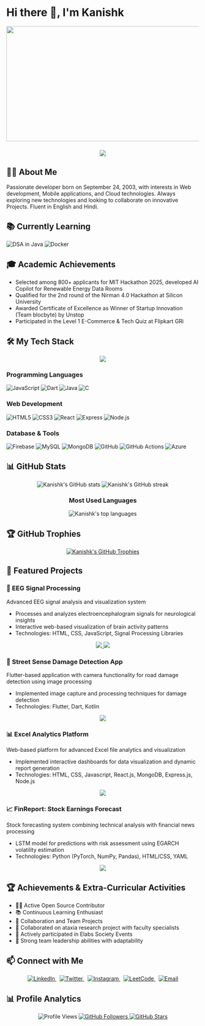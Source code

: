 # Hi there 👋, I'm Kanishk

<div align="center">
  <img src="https://media.giphy.com/media/dWesBcTLavkZuG35MI/giphy.gif" width="600" height="300"/>
</div>

<h3 align="center">
  <a href="https://git.io/typing-svg">
    <img src="https://readme-typing-svg.herokuapp.com/?lines=Hello,+There!+👋;Welcome+to+my+GitHub!;I'm+Kanishk;Full+Stack+Developer;Mobile+App+Developer&center=true&size=30">
  </a>
</h3>


## 👨‍💻 About Me
Passionate developer born on September 24, 2003, with interests in Web development, Mobile applications, and Cloud technologies. Always exploring new technologies and looking to collaborate on innovative Projects. Fluent in English and Hindi.

## 📚 Currently Learning
![DSA in Java](https://img.shields.io/badge/-DSA_in_Java-ED8B00?style=flat&logo=java&logoColor=white)
![Docker](https://img.shields.io/badge/-Docker-2496ED?style=flat&logo=docker&logoColor=white)


## 🎓 Academic Achievements
- Selected among 800+ applicants for MIT Hackathon 2025, developed AI Copilot for Renewable Energy Data Rooms
- Qualified for the 2nd round of the Nirman 4.0 Hackathon at Silicon University
- Awarded Certificate of Excellence as Winner of Startup Innovation (Team blocbyte) by Unstop
- Participated in the Level 1 E-Commerce & Tech Quiz at Flipkart GRi

## 🛠️ My Tech Stack
<p align="center">
  <a href="https://skillicons.dev">
    <img src="https://skillicons.dev/icons?i=c,java,html,css,js,react,nodejs,mongodb,mysql,flutter,dart,firebase,git,azure" />
  </a>
</p>

### Programming Languages
![JavaScript](https://img.shields.io/badge/-JavaScript-F7DF1E?style=flat&logo=javascript&logoColor=black)
![Dart](https://img.shields.io/badge/-Dart-0175C2?style=flat&logo=dart&logoColor=white)
![Java](https://img.shields.io/badge/-Java-ED8B00?style=flat&logo=java&logoColor=white)
![C](https://img.shields.io/badge/-C-A8B9CC?style=flat&logo=c&logoColor=black)

### Web Development
![HTML5](https://img.shields.io/badge/-HTML5-E34F26?style=flat&logo=html5&logoColor=white)
![CSS3](https://img.shields.io/badge/-CSS3-1572B6?style=flat&logo=css3&logoColor=white)
![React](https://img.shields.io/badge/-ReactJS-61DAFB?style=flat&logo=react&logoColor=black)
![Express](https://img.shields.io/badge/-ExpressJS-000000?style=flat&logo=express&logoColor=white)
![Node.js](https://img.shields.io/badge/-Node.js-339933?style=flat&logo=nodedotjs&logoColor=white)

### Database & Tools
![Firebase](https://img.shields.io/badge/-Firebase-FFCA28?style=flat&logo=firebase&logoColor=black)
![MySQL](https://img.shields.io/badge/-MySQL-4479A1?style=flat&logo=mysql&logoColor=white)
![MongoDB](https://img.shields.io/badge/-MongoDB-47A248?style=flat&logo=mongodb&logoColor=white)
![GitHub](https://img.shields.io/badge/-GitHub-181717?style=flat&logo=github&logoColor=white)
![GitHub Actions](https://img.shields.io/badge/-GitHub_Actions-2088FF?style=flat&logo=github-actions&logoColor=white)
![Azure](https://img.shields.io/badge/-Azure_Cloud-0089D6?style=flat&logo=microsoft-azure&logoColor=white)

## 📊 GitHub Stats

<p align="center">
  <img src="https://github-readme-stats.vercel.app/api?username=Kanishk1420&show_icons=true&theme=radical" alt="Kanishk's GitHub stats" />
  <img src="https://github-readme-streak-stats.herokuapp.com/?user=Kanishk1420&theme=radical" alt="Kanishk's GitHub streak" />
</p>

<div align="center">
  <h3>Most Used Languages</h3>
  <img src="https://github-readme-stats.vercel.app/api/top-langs/?username=Kanishk1420&layout=compact&theme=radical" alt="Kanishk's top languages" />
</div>

## 🏆 GitHub Trophies
<p align="center">
  <a href="https://github.com/ryo-ma/github-profile-trophy">
    <img src="https://github-profile-trophy.vercel.app/?username=Kanishk1420&theme=radical&row=1&column=7&no-frame=true&margin-w=15" alt="Kanishk's GitHub Trophies" />
  </a>
</p>

## 🚀 Featured Projects

### 🧠 EEG Signal Processing
Advanced EEG signal analysis and visualization system
- Processes and analyzes electroencephalogram signals for neurological insights
- Interactive web-based visualization of brain activity patterns
- Technologies: HTML, CSS, JavaScript, Signal Processing Libraries

<p align="center">
  <a href="https://github.com/Kanishk1420/EEG-Signal-Processing">
    <img src="https://img.shields.io/badge/-View_Repository-2ea44f?style=for-the-badge&logo=github">
  </a>
  <a href="https://kanishk1420.github.io/EEG-Signal-Processing/">
    <img src="https://img.shields.io/badge/-Live_Demo-FF5722?style=for-the-badge&logo=google-chrome&logoColor=white">
  </a>
</p>

### 📱 Street Sense Damage Detection App
Flutter-based application with camera functionality for road damage detection using image processing
- Implemented image capture and processing techniques for damage detection
- Technologies: Flutter, Dart, Kotlin

<p align="center">
  <a href="https://github.com/Kanishk1420/StreetSense-Road-Damage-Detection">
    <img src="https://img.shields.io/badge/-View_Project-2ea44f?style=for-the-badge&logo=github">
  </a>
</p>

### 📊 Excel Analytics Platform
Web-based platform for advanced Excel file analytics and visualization
- Implemented interactive dashboards for data visualization and dynamic report generation
- Technologies: HTML, CSS, Javascript, React.js, MongoDB, Express.js, Node.js

<p align="center">
  <a href="https://github.com/Kanishk1420/Excel_Analytics_Platform">
    <img src="https://img.shields.io/badge/-View_Project-2ea44f?style=for-the-badge&logo=github">
  </a>
</p>

### 📈 FinReport: Stock Earnings Forecast
Stock forecasting system combining technical analysis with financial news processing
- LSTM model for predictions with risk assessment using EGARCH volatility estimation
- Technologies: Python (PyTorch, NumPy, Pandas), HTML/CSS, YAML

<p align="center">
  <a href="https://github.com/Kanishk1420/FinReport-Explainable-Stock-Earnings-Forecasting-via-News-Factor">
    <img src="https://img.shields.io/badge/-View_Project-2ea44f?style=for-the-badge&logo=github">
  </a>
</p>

## 🏆 Achievements & Extra-Curricular Activities
- 👨‍💻 Active Open Source Contributor
- 📚 Continuous Learning Enthusiast
- 🤝 Collaboration and Team Projects
- 🧠 Collaborated on ataxia research project with faculty specialists
- 🎯 Actively participated in Elabs Society Events
- 👥 Strong team leadership abilities with adaptability

## 📫 Connect with Me
<div align="center">
  <a href="https://www.linkedin.com/in/kanishk-gupta-3ab129303/" target="_blank">
    <img src="https://img.shields.io/badge/LinkedIn-0077B5?style=for-the-badge&logo=linkedin&logoColor=white" alt="LinkedIn" />
  </a>&nbsp;
  <a href="https://x.com/SushmaLal125823" target="_blank">
    <img src="https://img.shields.io/badge/Twitter-1DA1F2?style=for-the-badge&logo=twitter&logoColor=white" alt="Twitter" />
  </a>&nbsp;
  <a href="https://www.instagram.com/iamkanishk24/" target="_blank">
    <img src="https://img.shields.io/badge/Instagram-E4405F?style=for-the-badge&logo=instagram&logoColor=white" alt="Instagram" />
  </a>&nbsp;
  <a href="https://leetcode.com/u/Kanishk1420W/" target="_blank">
    <img src="https://img.shields.io/badge/LeetCode-FFA116?style=for-the-badge&logo=leetcode&logoColor=white" alt="LeetCode" />
  </a>&nbsp;
  <a href="mailto:Kanishkgupta2003@outlook.com" target="_blank">
    <img src="https://img.shields.io/badge/Email-D14836?style=for-the-badge&logo=gmail&logoColor=white" alt="Email" />
  </a>
</div>

## 📊 Profile Analytics
<p align="center">
  <img src="https://komarev.com/ghpvc/?username=Kanishk1420&style=for-the-badge&color=brightgreen" alt="Profile Views"/>
  <a href="https://github.com/Kanishk1420?tab=followers">
    <img src="https://img.shields.io/github/followers/Kanishk1420?style=for-the-badge&logo=github&color=blue" alt="GitHub Followers"/>
  </a>
  <a href="https://github.com/Kanishk1420?tab=stars">
    <img src="https://img.shields.io/github/stars/Kanishk1420?affiliations=OWNER%2CCOLLABORATOR&style=for-the-badge&logo=github&color=orange" alt="GitHub Stars"/>
  </a>
</p>